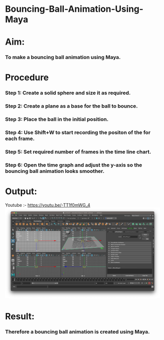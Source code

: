 # Bouncing-Ball-Animation-Using-Maya
# Aim:
### To make a bouncing ball animation using Maya. 

# Procedure
### Step 1: Create a solid sphere and size it as required. 
### Step 2: Create a plane as a base for the ball to bounce. 
### Step 3: Place the ball in the initial position. 
### Step 4: Use Shift+W to start recording the positon of the for each frame. 
### Step 5: Set required number of frames in the time line chart. 
### Step 6: Open the time graph and adjust the y-axis so the bouncing ball animation looks smoother. 

# Output:

Youtube :- https://youtu.be/-TT1f0mWG_4
![image](bounce.png)


# Result:
### Therefore a bouncing ball animation is created using Maya. 

